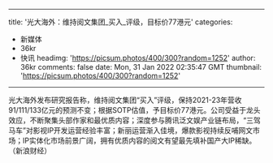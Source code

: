 
---
title: '光大海外：维持阅文集团_买入_评级，目标价77港元'
categories: 
 - 新媒体
 - 36kr
 - 快讯
headimg: 'https://picsum.photos/400/300?random=1252'
author: 36kr
comments: false
date: Mon, 31 Jan 2022 02:35:47 GMT
thumbnail: 'https://picsum.photos/400/300?random=1252'
---

<div>   
光大海外发布研究报告称，维持阅文集团“买入”评级，保持2021-23年营收91/111/133亿元的预测不变；根据SOTP估值，予目标价77港元。公司受益于龙头效应，不断聚集头部作家和最优质内容；深度参与腾讯泛文娱产业链布局，“三驾马车”对影视IP开发运营经验丰富；新丽运营渐入佳境，爆款影视持续反哺网文市场；IP实体化市场前景广阔，拥有优质内容的阅文有望最先填补国产大IP稀缺。（新浪财经）  
</div>
            